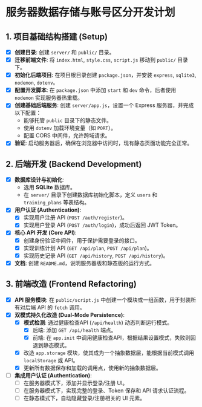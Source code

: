 # 服务器数据存储与账号区分开发计划

## 1. 项目基础结构搭建 (Setup)
- [x] **创建目录**: 创建 `server/` 和 `public/` 目录。
- [x] **迁移前端文件**: 将 `index.html`, `style.css`, `script.js` 移动到 `public/` 目录下。
- [x] **初始化后端项目**: 在项目根目录创建 `package.json`，并安装 `express`, `sqlite3`, `nodemon`, `dotenv`。
- [x] **配置开发脚本**: 在 `package.json` 中添加 `start` 和 `dev` 命令，后者使用 `nodemon` 实现服务器热重载。
- [x] **创建基础后端服务**: 创建 `server/app.js`，设置一个 Express 服务器，并完成以下配置：
  - 能够托管 `public` 目录下的静态文件。
  - 使用 `dotenv` 加载环境变量（如 `PORT`）。
  - 配置 CORS 中间件，允许跨域请求。
- [x] **验证**: 启动服务器后，确保在浏览器中访问时，现有静态页面功能完全正常。

## 2. 后端开发 (Backend Development)
- [x] **数据库设计与初始化**:
  - 选用 **SQLite** 数据库。
  - 在 `server/` 目录下创建数据库初始化脚本，定义 `users` 和 `training_plans` 等表结构。
- [x] **用户认证 (Authentication)**:
  - [x] 实现用户注册 API (`POST /auth/register`)。
  - [x] 实现用户登录 API (`POST /auth/login`)，成功后返回 JWT Token。
- [x] **核心 API 开发 (Core API)**:
  - [x] 创建身份验证中间件，用于保护需要登录的接口。
  - [x] 实现训练计划 API (`GET /api/plan`, `POST /api/plan`)。
  - [x] 实现历史记录 API (`GET /api/history`, `POST /api/history`)。

- [x] **文档**: 创建 `README.md`，说明服务器版和静态版的运行方式。

## 3. 前端改造 (Frontend Refactoring)
- [x] **API 服务模块**: 在 `public/script.js` 中创建一个模块或一组函数，用于封装所有对后端 API 的 `fetch` 调用。
- [x] **双模式持久化改造 (Dual-Mode Persistence)**:
  - [x] **模式检测**: 通过健康检查API (`/api/health`) 动态判断运行模式。
    - [x] 后端: 添加 `GET /api/health` 端点。
    - [x] 前端: 在 `app.init` 中调用健康检查API，根据结果设置模式，失败则回退到静态模式。
  - [x] 改造 `app.storage` 模块，使其成为一个抽象数据层，能根据当前模式调用 `localStorage` 或 API。
  - [x] 更新所有数据保存和加载的调用点，使用新的抽象数据层。
- [ ] **集成用户认证 (Authentication)**:
  - [ ] 在服务器模式下，添加并显示登录/注册 UI。
  - [ ] 在服务器模式下，实现完整的登录、Token 保存和 API 请求认证流程。
  - [ ] 在静态模式下，自动隐藏登录/注册相关的 UI 元素。
